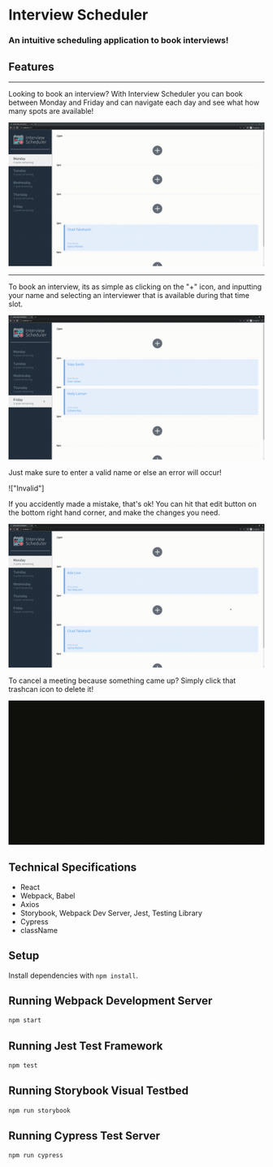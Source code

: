# Interview Scheduler

### An intuitive scheduling application to book interviews!

## Features
-----------------------------------------------------------------
Looking to book an interview? With Interview Scheduler you can book between Monday and Friday and can navigate each day and see what how many spots are available!

!["Overview"](https://github.com/MCNLin/Scheduler/blob/main/public/gifs/overview.gif)

----------------------------------------------------------------

To book an interview, its as simple as clicking on the "+" icon, and inputting your name and selecting an interviewer that is available during that time slot. 

!["Create"](https://github.com/MCNLin/Scheduler/blob/main/public/gifs/create.gif)

Just make sure to enter a valid name or else an error will occur!

!["Invalid"]

If you accidently made a mistake, that's ok! You can hit that edit button on the bottom right hand corner, and make the changes you need.

!["Edit"](https://github.com/MCNLin/Scheduler/blob/main/public/gifs/edit.gif)

To cancel a meeting because something came up? Simply click that trashcan icon to delete it!

!["Delete"](https://github.com/MCNLin/Scheduler/blob/main/public/gifs/delete.gif)



## Technical Specifications

* React
* Webpack, Babel
* Axios
* Storybook, Webpack Dev Server, Jest, Testing Library
* Cypress
* className

## Setup

Install dependencies with `npm install`.

## Running Webpack Development Server

```sh
npm start
```

## Running Jest Test Framework

```sh
npm test
```

## Running Storybook Visual Testbed

```sh
npm run storybook
```
## Running Cypress Test Server

```sh
npm run cypress
```